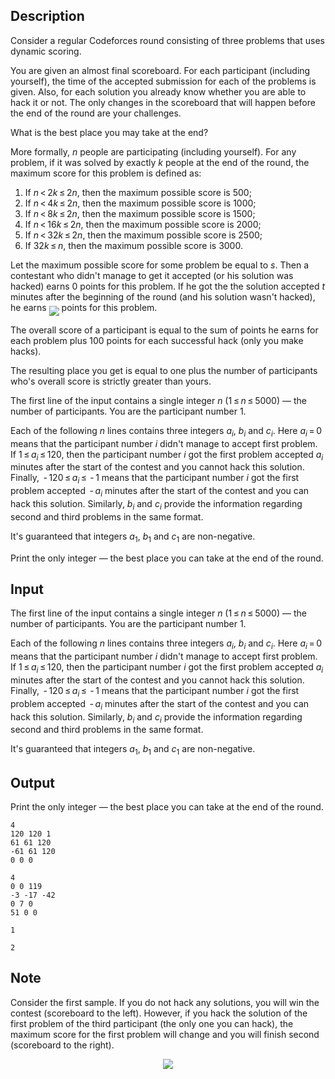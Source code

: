 ## Description

<div><p>Consider a regular Codeforces round consisting of three problems that uses dynamic scoring.</p><p>You are given an almost final scoreboard. For each participant (including yourself), the time of the accepted submission for each of the problems is given. Also, for each solution you already know whether you are able to hack it or not. The only changes in the scoreboard that will happen before the end of the round are your challenges.</p><p>What is the best place you may take at the end?</p><p>More formally, <span class="tex-span"><i>n</i></span> people are participating (including yourself). For any problem, if it was solved by exactly <span class="tex-span"><i>k</i></span> people at the end of the round, the maximum score for this problem is defined as: </p><ol> <li> If <span class="tex-span"><i>n</i> &lt; 2<i>k</i> ≤ 2<i>n</i></span>, then the maximum possible score is <span class="tex-span">500</span>; </li><li> If <span class="tex-span"><i>n</i> &lt; 4<i>k</i> ≤ 2<i>n</i></span>, then the maximum possible score is <span class="tex-span">1000</span>; </li><li> If <span class="tex-span"><i>n</i> &lt; 8<i>k</i> ≤ 2<i>n</i></span>, then the maximum possible score is <span class="tex-span">1500</span>; </li><li> If <span class="tex-span"><i>n</i> &lt; 16<i>k</i> ≤ 2<i>n</i></span>, then the maximum possible score is <span class="tex-span">2000</span>; </li><li> If <span class="tex-span"><i>n</i> &lt; 32<i>k</i> ≤ 2<i>n</i></span>, then the maximum possible score is <span class="tex-span">2500</span>; </li><li> If <span class="tex-span">32<i>k</i> ≤ <i>n</i></span>, then the maximum possible score is <span class="tex-span">3000</span>. </li></ol><p>Let the maximum possible score for some problem be equal to <span class="tex-span"><i>s</i></span>. Then a contestant who didn't manage to get it accepted (or his solution was hacked) earns <span class="tex-span">0</span> points for this problem. If he got the the solution accepted <span class="tex-span"><i>t</i></span> minutes after the beginning of the round (and his solution wasn't hacked), he earns <img align="middle" class="tex-formula" src="file://HhyG5qOg.png" style="max-width: 100.0%;max-height: 100.0%;"> points for this problem.</p><p>The overall score of a participant is equal to the sum of points he earns for each problem plus <span class="tex-span">100</span> points for each successful hack (only you make hacks).</p><p>The resulting place you get is equal to one plus the number of participants who's overall score is strictly greater than yours.</p></div><div class="input-specification"><p>The first line of the input contains a single integer <span class="tex-span"><i>n</i></span> (<span class="tex-span">1 ≤ <i>n</i> ≤ 5000</span>)&nbsp;— the number of participants. You are the participant number <span class="tex-span">1</span>.</p><p>Each of the following <span class="tex-span"><i>n</i></span> lines contains three integers <span class="tex-span"><i>a</i><sub class="lower-index"><i>i</i></sub></span>, <span class="tex-span"><i>b</i><sub class="lower-index"><i>i</i></sub></span> and <span class="tex-span"><i>c</i><sub class="lower-index"><i>i</i></sub></span>. Here <span class="tex-span"><i>a</i><sub class="lower-index"><i>i</i></sub> = 0</span> means that the participant number <span class="tex-span"><i>i</i></span> didn't manage to accept first problem. If <span class="tex-span">1 ≤ <i>a</i><sub class="lower-index"><i>i</i></sub> ≤ 120</span>, then the participant number <span class="tex-span"><i>i</i></span> got the first problem accepted <span class="tex-span"><i>a</i><sub class="lower-index"><i>i</i></sub></span> minutes after the start of the contest and you cannot hack this solution. Finally, <span class="tex-span"> - 120 ≤ <i>a</i><sub class="lower-index"><i>i</i></sub> ≤  - 1</span> means that the participant number <span class="tex-span"><i>i</i></span> got the first problem accepted <span class="tex-span"> - <i>a</i><sub class="lower-index"><i>i</i></sub></span> minutes after the start of the contest and you can hack this solution. Similarly, <span class="tex-span"><i>b</i><sub class="lower-index"><i>i</i></sub></span> and <span class="tex-span"><i>c</i><sub class="lower-index"><i>i</i></sub></span> provide the information regarding second and third problems in the same format.</p><p>It's guaranteed that integers <span class="tex-span"><i>a</i><sub class="lower-index">1</sub></span>, <span class="tex-span"><i>b</i><sub class="lower-index">1</sub></span> and <span class="tex-span"><i>c</i><sub class="lower-index">1</sub></span> are non-negative.</p></div><div class="output-specification"><p>Print the only integer&nbsp;— the best place you can take at the end of the round.</p></div>

## Input

<p>The first line of the input contains a single integer <span class="tex-span"><i>n</i></span> (<span class="tex-span">1 ≤ <i>n</i> ≤ 5000</span>)&nbsp;— the number of participants. You are the participant number <span class="tex-span">1</span>.</p><p>Each of the following <span class="tex-span"><i>n</i></span> lines contains three integers <span class="tex-span"><i>a</i><sub class="lower-index"><i>i</i></sub></span>, <span class="tex-span"><i>b</i><sub class="lower-index"><i>i</i></sub></span> and <span class="tex-span"><i>c</i><sub class="lower-index"><i>i</i></sub></span>. Here <span class="tex-span"><i>a</i><sub class="lower-index"><i>i</i></sub> = 0</span> means that the participant number <span class="tex-span"><i>i</i></span> didn't manage to accept first problem. If <span class="tex-span">1 ≤ <i>a</i><sub class="lower-index"><i>i</i></sub> ≤ 120</span>, then the participant number <span class="tex-span"><i>i</i></span> got the first problem accepted <span class="tex-span"><i>a</i><sub class="lower-index"><i>i</i></sub></span> minutes after the start of the contest and you cannot hack this solution. Finally, <span class="tex-span"> - 120 ≤ <i>a</i><sub class="lower-index"><i>i</i></sub> ≤  - 1</span> means that the participant number <span class="tex-span"><i>i</i></span> got the first problem accepted <span class="tex-span"> - <i>a</i><sub class="lower-index"><i>i</i></sub></span> minutes after the start of the contest and you can hack this solution. Similarly, <span class="tex-span"><i>b</i><sub class="lower-index"><i>i</i></sub></span> and <span class="tex-span"><i>c</i><sub class="lower-index"><i>i</i></sub></span> provide the information regarding second and third problems in the same format.</p><p>It's guaranteed that integers <span class="tex-span"><i>a</i><sub class="lower-index">1</sub></span>, <span class="tex-span"><i>b</i><sub class="lower-index">1</sub></span> and <span class="tex-span"><i>c</i><sub class="lower-index">1</sub></span> are non-negative.</p>

## Output

<p>Print the only integer&nbsp;— the best place you can take at the end of the round.</p>





```input1
4
120 120 1
61 61 120
-61 61 120
0 0 0

```




```input2
4
0 0 119
-3 -17 -42
0 7 0
51 0 0

```




```output1
1

```




```output2
2

```



## Note

<p>Consider the first sample. If you do not hack any solutions, you will win the contest (scoreboard to the left). However, if you hack the solution of the first problem of the third participant (the only one you can hack), the maximum score for the first problem will change and you will finish second (scoreboard to the right). </p><center> <img class="tex-graphics" src="file://msKY80To.png" style="max-width: 100.0%;max-height: 100.0%;"> </center>

